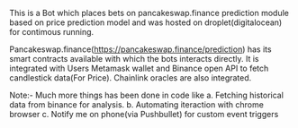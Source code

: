 This is a Bot which places bets on pancakeswap.finance prediction module based on price prediction model and was hosted on droplet(digitalocean) for contimous running.

Pancakeswap.finance(https://pancakeswap.finance/prediction) has its smart contracts available with which the bots interacts directly.
It is integrated with Users Metamask wallet and Binance open API to fetch candlestick data(For Price).
Chainlink oracles are also integrated.

Note:- Much more things has been done in code like 
a. Fetching historical data from binance for analysis.
b. Automating iteraction with chrome browser
c. Notify me on phone(via Pushbullet) for custom event triggers
